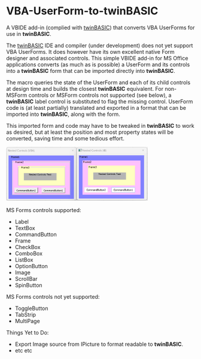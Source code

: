 # VBA-UserForm-to-twinBASIC
A VBIDE add-in (complied with [twinBASIC](https://twinbasic.com/preview.html)) that converts VBA UserForms for use in **twinBASIC**.

The [twinBASIC](https://twinbasic.com/preview.html) IDE and compiler (under development) does not yet support VBA UserForms. It does however have its own excellent native Form designer and associated controls. This simple VBIDE add-in for MS Office applications converts (as much as is possible) a UserForm and its controls into a **twinBASIC** form that can be imported directly into **twinBASIC**. 

The macro queries the state of the UserForm and each of its child controls at design time and builds the closest **twinBASIC** equivalent. For non-MSForm controls or MSForm controls not supported (see below), a **twinBASIC** label control is substituted to flag the missing control. UserForm code is (at least partially) translated and exported in a format that can be imported into **twinBASIC**, along with the form. 

This imported form and code may have to be tweaked in **twinBASIC** to work as desired, but at least the position and most property states will be converted, saving time and some tedious effort.

<img src="https://github.com/GCuser99/VBA-UserForm-to-twinBASIC/blob/main/images/nested_controls.png" alt="NestedControls" width=75% height=75%>

MS Forms controls supported:
- Label
- TextBox
- CommandButton
- Frame
- CheckBox
- ComboBox
- ListBox
- OptionButton
- Image
- ScrollBar
- SpinButton

MS Forms controls not yet supported:
- ToggleButton
- TabStrip
- MultiPage

Things Yet to Do:
- Export Image source from IPicture to format readable to **twinBASIC**.
- etc etc

